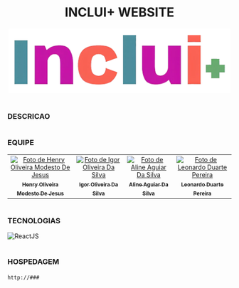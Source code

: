 <h1 align=center>INCLUI+ WEBSITE</h1>

<p align="center">
  <img src="logo-principal-transparente.png" width="500">
</p>

#
### DESCRICAO

#
### EQUIPE

<table>
  <tr>
    <td align="center">
      <a href="https://github.com/" title="Github Henry">
        <img src="" width="150px;" alt="Foto de Henry Oliveira Modesto De Jesus"/><br>
        <sub>
          <b>Henry Oliveira Modesto De Jesus</b>
        </sub>
      </a>
    </td>
    <td align="center">
      <a href="https://github.com/" title="Github Igor">
        <img src="" width="150px;" alt="Foto de Igor Oliveira Da Silva"/><br>
        <sub>
          <b>Igor Oliveira Da Silva</b>
        </sub>
      </a>
    </td>
    <td align="center">
      <a href="https://github.com/" title="Github Aline">
        <img src="" width="150px;" alt="Foto de Aline Aguiar Da Silva"/><br>
        <sub>
          <b>Aline Aguiar Da Silva</b>
        </sub>
      </a>
    </td>
    <td align="center">
      <a href="https://github.com/" title="Github Leonardo">
        <img src="" width="150px;" alt="Foto de Leonardo Duarte Pereira"/><br>
        <sub>
          <b>Leonardo Duarte Pereira</b>
        </sub>
      </a>
    </td>
  </tr>
</table>

#
### TECNOLOGIAS

![ReactJS](https://img.shields.io/badge/React-0D1117?style=for-the-badge&logo=react&logoColor=white&labelColor=0D1117)&nbsp;

#
### HOSPEDAGEM

```
http://###
```
